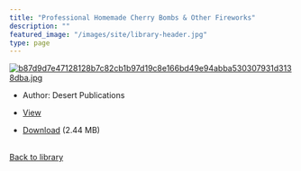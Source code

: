 ```yaml
---
title: "Professional Homemade Cherry Bombs & Other Fireworks"
description: ""
featured_image: "/images/site/library-header.jpg"
type: page
---
```


<a href="" target="_blank">![b87d9d7e47128128b7c82cb1b97d19c8e166bd49e94abba530307931d3138dba.jpg](/images/library/b87d9d7e47128128b7c82cb1b97d19c8e166bd49e94abba530307931d3138dba.jpg)</a>
* Author: Desert Publications
* <a href="" target="_blank">View</a>

* [Download]() (2.44 MB)

<br />[Back to library](/library/)
